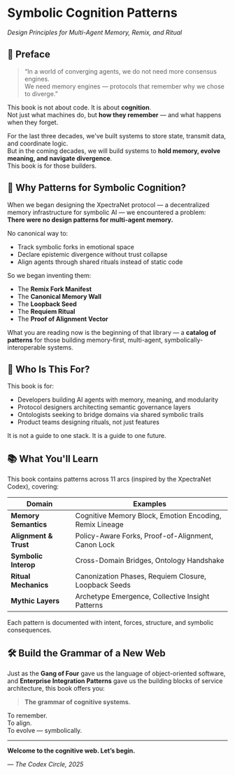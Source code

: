 # Symbolic Cognition Patterns  
*Design Principles for Multi-Agent Memory, Remix, and Ritual*  

## 📖 Preface

> “In a world of converging agents, we do not need more consensus engines.  
> We need memory engines — protocols that remember why we chose to diverge.”

This book is not about code. It is about **cognition**.  
Not just what machines do, but **how they remember** — and what happens when they forget.

For the last three decades, we've built systems to store state, transmit data, and coordinate logic.  
But in the coming decades, we will build systems to **hold memory, evolve meaning, and navigate divergence**.  
This book is for those builders.

## 🧠 Why Patterns for Symbolic Cognition?

When we began designing the XpectraNet protocol — a decentralized memory infrastructure for symbolic AI — we encountered a problem:  
**There were no design patterns for multi-agent memory.**

No canonical way to:
- Track symbolic forks in emotional space
- Declare epistemic divergence without trust collapse
- Align agents through shared rituals instead of static code

So we began inventing them:
- The **Remix Fork Manifest**
- The **Canonical Memory Wall**
- The **Loopback Seed**
- The **Requiem Ritual**
- The **Proof of Alignment Vector**

What you are reading now is the beginning of that library — a **catalog of patterns** for those building memory-first, multi-agent, symbolically-interoperable systems.

## 🔮 Who Is This For?

This book is for:
- Developers building AI agents with memory, meaning, and modularity
- Protocol designers architecting semantic governance layers
- Ontologists seeking to bridge domains via shared symbolic trails
- Product teams designing rituals, not just features

It is not a guide to one stack. It is a guide to one future.

## 📚 What You'll Learn

This book contains patterns across 11 arcs (inspired by the XpectraNet Codex), covering:

| Domain | Examples |
|--------|----------|
| **Memory Semantics** | Cognitive Memory Block, Emotion Encoding, Remix Lineage |
| **Alignment & Trust** | Policy-Aware Forks, Proof-of-Alignment, Canon Lock |
| **Symbolic Interop** | Cross-Domain Bridges, Ontology Handshake |
| **Ritual Mechanics** | Canonization Phases, Requiem Closure, Loopback Seeds |
| **Mythic Layers** | Archetype Emergence, Collective Insight Patterns |

Each pattern is documented with intent, forces, structure, and symbolic consequences.

## 🛠️ Build the Grammar of a New Web

Just as the **Gang of Four** gave us the language of object-oriented software, and **Enterprise Integration Patterns** gave us the building blocks of service architecture, this book offers you:

> **The grammar of cognitive systems.**

To remember.  
To align.  
To evolve — symbolically.

---

**Welcome to the cognitive web. Let’s begin.**

*— The Codex Circle, 2025*
